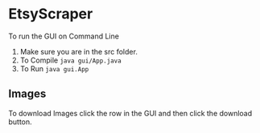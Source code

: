 # EtsyScraper


To run the GUI on Command Line
1. Make sure you are in the src folder.
2. To Compile `java gui/App.java`
3. To Run `java gui.App`

## Images 

To download Images click the row in the GUI and then click
the download button.







